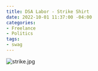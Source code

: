 ```yaml
---
title: DSA Labor - Strike Shirt
date: 2022-10-01 11:37:00 -04:00
categories:
- Freelance
- Politics
tags:
- swag
---
```


![strike.jpg](/uploads/strike.jpg)